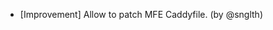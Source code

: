 
<!--
Create a changelog entry for every new user-facing change. Please respect the following instructions:
- Indicate breaking changes by prepending an explosion 💥 character.
- Prefix your changes with either [Bugfix], [Improvement], [Feature], [Security], [Deprecation].
- You may optionally append "(by @<author>)" at the end of the line, where "<author>" is either one (just one)
of your GitHub username, real name or affiliated organization. These affiliations will be displayed in
the release notes for every release.
-->

<!-- - 💥[Feature] Foobarize the blorginator. This breaks plugins by renaming the `FOO_DO` filter to `BAR_DO`. (by @regisb) -->
<!-- - [Improvement] This is a non-breaking change. Life is good. (by @billgates) -->

- [Improvement] Allow to patch MFE Caddyfile. (by @snglth)
